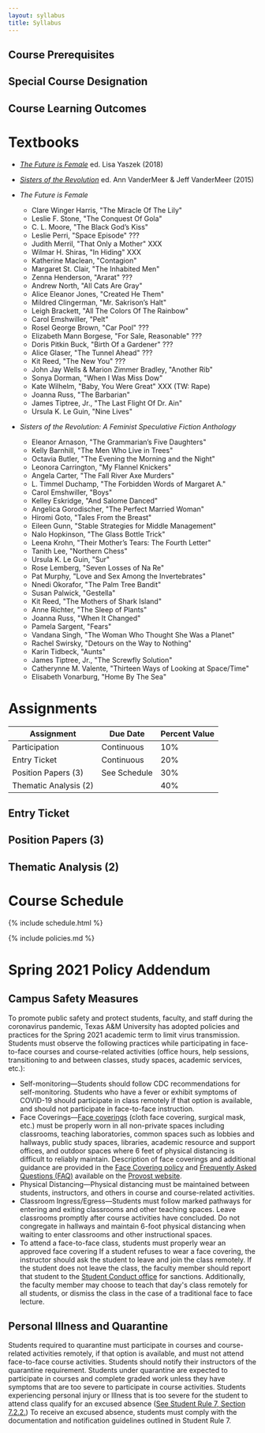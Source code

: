 ```yaml
---
layout: syllabus
title: Syllabus
---
```


## Course Prerequisites

## Special Course Designation

## Course Learning Outcomes

# Textbooks

* [*The Future is Female*](https://www.google.com/books/edition/The_Future_Is_Female_25_Classic_Science/l19EDwAAQBAJ?hl=en&gbpv=0) ed. Lisa Yaszek (2018)
* [*Sisters of the Revolution*](https://www.google.com/books/edition/Sisters_of_the_Revolution/xU9SCAAAQBAJ?hl=en&gbpv=0) ed. Ann VanderMeer & Jeff VanderMeer (2015)

* *The Future is Female*
	* Clare Winger Harris, "The Miracle Of The Lily"
	* Leslie F. Stone, "The Conquest Of Gola"
	* C. L. Moore, "The Black God’s Kiss"
	* Leslie Perri, "Space Episode" ???
	* Judith Merril, "That Only a Mother" XXX
	* Wilmar H. Shiras, "In Hiding" XXX
	* Katherine Maclean, "Contagion"
	* Margaret St. Clair, "The Inhabited Men"
	* Zenna Henderson, "Ararat" ???
	* Andrew North, "All Cats Are Gray"
	* Alice Eleanor Jones, "Created He Them"
	* Mildred Clingerman, "Mr. Sakrison’s Halt"
	* Leigh Brackett, "All The Colors Of The Rainbow"
	* Carol Emshwiller, "Pelt"
	* Rosel George Brown, "Car Pool" ???
	* Elizabeth Mann Borgese, "For Sale, Reasonable" ???
	* Doris Pitkin Buck, "Birth Of a Gardener" ???
	* Alice Glaser, "The Tunnel Ahead" ???
	* Kit Reed, "The New You" ???
	* John Jay Wells & Marion Zimmer Bradley, "Another Rib"
	* Sonya Dorman, "When I Was Miss Dow"
	* Kate Wilhelm, "Baby, You Were Great" XXX (TW: Rape)
	* Joanna Russ, "The Barbarian"
	* James Tiptree, Jr., "The Last Flight Of Dr. Ain"
	* Ursula K. Le Guin, "Nine Lives"
* *Sisters of the Revolution: A Feminist Speculative Fiction Anthology*
    * Eleanor Arnason, "The Grammarian’s Five Daughters"
    * Kelly Barnhill, "The Men Who Live in Trees"
    * Octavia Butler, "The Evening the Morning and the Night"
    * Leonora Carrington, "My Flannel Knickers"
    * Angela Carter, "The Fall River Axe Murders"
    * L. Timmel Duchamp, "The Forbidden Words of Margaret A."
    * Carol Emshwiller, "Boys"
    * Kelley Eskridge, "And Salome Danced"
    * Angelica Gorodischer, "The Perfect Married Woman"
    * Hiromi Goto, "Tales From the Breast"
    * Eileen Gunn, "Stable Strategies for Middle Management"
    * Nalo Hopkinson, "The Glass Bottle Trick"
    * Leena Krohn, "Their Mother’s Tears: The Fourth Letter"
    * Tanith Lee, "Northern Chess"
    * Ursula K. Le Guin, "Sur"
    * Rose Lemberg, "Seven Losses of Na Re"
    * Pat Murphy, "Love and Sex Among the Invertebrates"
    * Nnedi Okorafor, "The Palm Tree Bandit"
    * Susan Palwick, "Gestella"
    * Kit Reed, "The Mothers of Shark Island"
    * Anne Richter, "The Sleep of Plants"
    * Joanna Russ, "When It Changed"
    * Pamela Sargent, "Fears"
    * Vandana Singh, "The Woman Who Thought She Was a Planet"
    * Rachel Swirsky, "Detours on the Way to Nothing"
    * Karin Tidbeck, "Aunts"
    * James Tiptree, Jr., "The Screwfly Solution"
    * Catherynne M. Valente, "Thirteen Ways of Looking at Space/Time"
    * Elisabeth Vonarburg, "Home By The Sea"

# Assignments

| Assignment            | Due Date     | Percent Value |
|-----------------------|--------------|---------------|
| Participation         | Continuous   | 10%           |
| Entry Ticket          | Continuous   | 20%           |
| Position Papers (3)   | See Schedule | 30%           |
| Thematic Analysis (2) |              | 40%           |

## Entry Ticket

## Position Papers (3)

## Thematic Analysis (2)

# Course Schedule

{% include schedule.html %}

{% include policies.md %}

# Spring 2021 Policy Addendum

## Campus Safety Measures

To promote public safety and protect students, faculty, and staff during the coronavirus pandemic, Texas A&amp;M University has adopted policies and practices for the Spring 2021 academic term to limit virus transmission. Students must observe the following practices while participating in face-to-face courses and course-related activities (office hours, help sessions, transitioning to and between classes, study spaces, academic services, etc.):

* Self-monitoring—Students should follow CDC recommendations for self-monitoring. Students who have a fever or exhibit symptoms of COVID-19 should participate in class remotely if that option is available, and should not participate in face-to-face instruction.
* Face Coverings—[Face coverings](https://rules-saps.tamu.edu/PDFs/34.99.99.M0.03.pdf) (cloth face covering, surgical mask, etc.) must be properly worn in all non-private spaces including classrooms, teaching laboratories, common spaces such as lobbies and hallways, public study spaces, libraries, academic resource and support offices, and outdoor spaces where 6 feet of physical distancing is difficult to reliably maintain. Description of face coverings and additional guidance are provided in the [Face Covering policy](https://rules-saps.tamu.edu/PDFs/34.99.99.M0.03.pdf) and [Frequently Asked Questions (FAQ)](https://provost.tamu.edu/Menu/News/TAMU-Face-Covering-FAQs) available on the [Provost website](https://provost.tamu.edu/Menu/News/TAMU-Face-Covering-FAQs).
* Physical Distancing—Physical distancing must be maintained between students, instructors, and others in course and course-related activities.
* Classroom Ingress/Egress—Students must follow marked pathways for entering and exiting classrooms and other teaching spaces. Leave classrooms promptly after course activities have concluded. Do not congregate in hallways and maintain 6-foot physical distancing when waiting to enter classrooms and other instructional spaces.
* To attend a face-to-face class, students must properly wear an approved face covering If a student refuses to wear a face covering, the instructor should ask the student to leave and join the class remotely. If the student does not leave the class, the faculty member should report that student to the [Student Conduct office](https://studentlife.tamu.edu/sco/face-covering-violations/) for sanctions. Additionally, the faculty member may choose to teach that day's class remotely for all students, or dismiss the class in the case of a traditional face to face lecture.

## Personal Illness and Quarantine

Students required to quarantine must participate in courses and course-related activities remotely, if that option is available, and must not attend face-to-face course activities. Students should notify their instructors of the quarantine requirement. Students under quarantine are expected to participate in courses and complete graded work unless they have symptoms that are too severe to participate in course activities.  Students experiencing personal injury or Illness that is too severe for the student to attend class qualify for an excused absence ([See Student Rule 7, Section 7.2.2.](https://student-rules.tamu.edu/rule07/)) To receive an excused absence, students must comply with the documentation and notification guidelines outlined in Student Rule 7.
